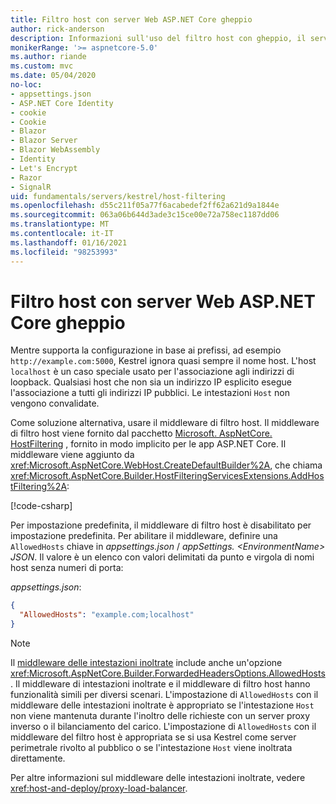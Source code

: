 ```yaml
---
title: Filtro host con server Web ASP.NET Core gheppio
author: rick-anderson
description: Informazioni sull'uso del filtro host con gheppio, il server Web multipiattaforma per ASP.NET Core.
monikerRange: '>= aspnetcore-5.0'
ms.author: riande
ms.custom: mvc
ms.date: 05/04/2020
no-loc:
- appsettings.json
- ASP.NET Core Identity
- cookie
- Cookie
- Blazor
- Blazor Server
- Blazor WebAssembly
- Identity
- Let's Encrypt
- Razor
- SignalR
uid: fundamentals/servers/kestrel/host-filtering
ms.openlocfilehash: d55c211f05a77f6acabedef2ff62a621d9a1844e
ms.sourcegitcommit: 063a06b644d3ade3c15ce00e72a758ec1187dd06
ms.translationtype: MT
ms.contentlocale: it-IT
ms.lasthandoff: 01/16/2021
ms.locfileid: "98253993"
---
```

# <a name="host-filtering-with-aspnet-core-kestrel-web-server"></a>Filtro host con server Web ASP.NET Core gheppio

Mentre supporta la configurazione in base ai prefissi, ad esempio `http://example.com:5000`, Kestrel ignora quasi sempre il nome host. L'host `localhost` è un caso speciale usato per l'associazione agli indirizzi di loopback. Qualsiasi host che non sia un indirizzo IP esplicito esegue l'associazione a tutti gli indirizzi IP pubblici. Le intestazioni `Host` non vengono convalidate.

Come soluzione alternativa, usare il middleware di filtro host. Il middleware di filtro host viene fornito dal pacchetto [Microsoft. AspNetCore. HostFiltering](https://www.nuget.org/packages/Microsoft.AspNetCore.HostFiltering) , fornito in modo implicito per le app ASP.NET Core. Il middleware viene aggiunto da <xref:Microsoft.AspNetCore.WebHost.CreateDefaultBuilder%2A>, che chiama <xref:Microsoft.AspNetCore.Builder.HostFilteringServicesExtensions.AddHostFiltering%2A>:

[!code-csharp[](samples-snapshot/2.x/KestrelSample/Program.cs?name=snippet_Program&highlight=9)]

Per impostazione predefinita, il middleware di filtro host è disabilitato per impostazione predefinita. Per abilitare il middleware, definire una `AllowedHosts` chiave in *appsettings.json* / *appSettings. \<EnvironmentName> JSON*. Il valore è un elenco con valori delimitati da punto e virgola di nomi host senza numeri di porta:

*appsettings.json*:

```json
{
  "AllowedHosts": "example.com;localhost"
}
```

> [!NOTE]
> Il [middleware delle intestazioni inoltrate](xref:host-and-deploy/proxy-load-balancer) include anche un'opzione <xref:Microsoft.AspNetCore.Builder.ForwardedHeadersOptions.AllowedHosts>. Il middleware di intestazioni inoltrate e il middleware di filtro host hanno funzionalità simili per diversi scenari. L'impostazione di `AllowedHosts` con il middleware delle intestazioni inoltrate è appropriato se l'intestazione `Host` non viene mantenuta durante l'inoltro delle richieste con un server proxy inverso o il bilanciamento del carico. L'impostazione di `AllowedHosts` con il middleware del filtro host è appropriata se si usa Kestrel come server perimetrale rivolto al pubblico o se l'intestazione `Host` viene inoltrata direttamente.
>
> Per altre informazioni sul middleware delle intestazioni inoltrate, vedere <xref:host-and-deploy/proxy-load-balancer>.
